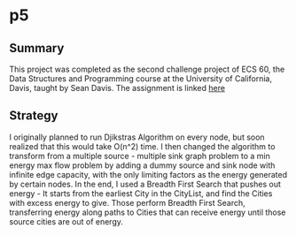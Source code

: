 # p5

## Summary
This project was completed as the second challenge project of 
ECS 60, the Data Structures and Programming course at the
University of California, Davis, taught by Sean Davis.
The assignment is linked [here](https://github.com/YangVincent/p5/blob/master/prog5.pdf)

## Strategy
I originally planned to run Djikstras Algorithm on every node, but
soon realized that this would take O(n^2) time. I then changed the algorithm
to transform from a multiple source - multiple sink graph problem to a min energy 
max flow problem by adding a dummy source and sink node with infinite edge capacity, with
the only limiting factors as the energy generated by certain nodes. 
In the end, I used a Breadth First Search that pushes out energy - It starts
from the earliest City in the CityList, and find the Cities with excess energy
to give. Those perform Breadth First Search, transferring energy along paths
to Cities that can receive energy until those source cities are out of energy.
